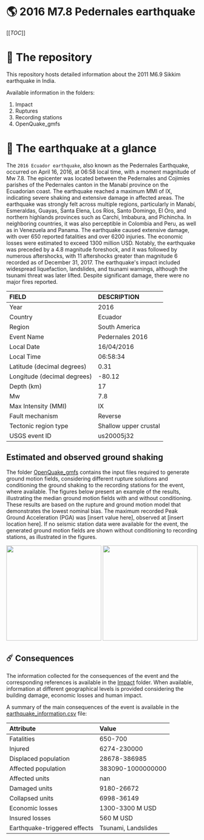 # 🌎 2016 M7.8 Pedernales earthquake
[[_TOC_]]

# 📂 The repository

This repository hosts detailed information about the 2011 M6.9 Sikkim earthquake in India.

Available information in the folders:

1. Impact
2. Ruptures
3. Recording stations
4. OpenQuake_gmfs


# 🚀 The earthquake at a glance 

The `2016 Ecuador earthquake`, also known as the Pedernales Earthquake, occurred on April 16, 2016, at 06:58 local time, with a moment magnitude of Mw 7.8. The epicenter was located between the Pedernales and Cojimíes parishes of the Pedernales canton in the Manabí province on the Ecuadorian coast. The earthquake reached a maximum MMI of IX, indicating severe shaking and extensive damage in affected areas. The earthquake was strongly felt across multiple regions, particularly in Manabí, Esmeraldas, Guayas, Santa Elena, Los Ríos, Santo Domingo, El Oro, and northern highlands provinces such as Carchi, Imbabura, and Pichincha. In neighboring countries, it was also perceptible in Colombia and Peru, as well as in Venezuela and Panama. The earthquake caused extensive damage, with over 650 reported fatalities and over 6200 injuries. The economic losses were estimated to exceed 1300 million USD. Notably, the earthquake was preceded by a 4.8 magnitude foreshock, and it was followed by numerous aftershocks, with 11 aftershocks greater than magnitude 6 recorded as of December 31, 2017. The earthquake's impact included widespread liquefaction, landslides, and tsunami warnings, although the tsunami threat was later lifted. Despite significant damage, there were no major fires reported.

| FIELD | DESCRIPTION |
|:-------|:-------------|
| Year | 2016 |
| Country | Ecuador |
| Region | South America |
| Event Name | Pedernales 2016 |
| Local Date | 16/04/2016 |
| Local Time | 06:58:34 |
| Latitude (decimal degrees) | 0.31 |
| Longitude (decimal degrees) | -80.12 |
| Depth (km) | 17 |
| Mw | 7.8 |
| Max Intensity (MMI) | IX |
| Fault mechanism | Reverse |
| Tectonic region type | Shallow upper crustal |
| USGS event ID | us20005j32 |

## Estimated and observed ground shaking

The folder [OpenQuake_gmfs](./OpenQuake_gmfs/) contains the input files required to generate ground motion fields, considering different rupture solutions and conditioning the ground shaking to the recording stations for the event, where available. The figures below present an example of the results, illustrating the median ground motion fields with and without conditioning. These results are based on the rupture and ground motion model that demonstrates the lowest nominal bias. The maximum recorded Peak Ground Acceleration (PGA) was [insert value here], observed at [insert location here]. If no seismic station data were available for the event, the generated ground motion fields are shown without conditioning to recording stations, as illustrated in the figures.

<img src="./OpenQuake_gmfs/median_gmf_stations_none.png" height="250">
<img src="./OpenQuake_gmfs/median_gmf_stations_seismic.png" height="250">

## ☄️ Consequences

The information collected for the consequences of the event and the corresponding references is available in the [Impact](./Impact) folder. When available, information at different geographical levels is provided considering the building damage, economic losses and human impact.

A summary of the main consequences of the event is available in the [earthquake_information.csv](./earthquake_information.csv) file:

| Attribute | Value |
|:-------|:-------------|
| Fatalities | 650-700  |
| Injured | 6274-230000 |
| Displaced population | 28678-386985 |
| Affected population | 383090-1000000000 |
| Affected units | nan |
| Damaged units | 9180-26672  |
| Collapsed units | 6998-36149  |
| Economic losses | 1300-3300 M USD |
| Insured losses | 560 M USD |
| Earthquake-triggered effects | Tsunami, Landslides |
